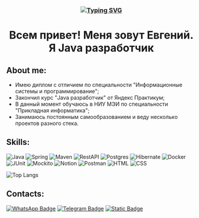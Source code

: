 <h3 align="center"><a href="https://git.io/typing-svg"><img src="https://readme-typing-svg.demolab.com?font=Fira+Code&weight=500&duration=3000&center=true&pause=300&multiline=true&random=false&width=600&height=70&lines=%22%D0%A2%D0%BE%2C+%D1%87%D1%82%D0%BE+%D0%BD%D0%B0%D1%81+%D0%BD%D0%B5+%D1%83%D0%B1%D0%B8%D0%B2%D0%B0%D0%B5%D1%82%2C+%D0%B4%D0%B5%D0%BB%D0%B0%D0%B5%D1%82+%D0%BD%D0%B0%D1%81+%D1%81%D0%B8%D0%BB%D1%8C%D0%BD%D0%B5%D0%B5%22;%D0%A4%D1%80%D0%B8%D0%B4%D1%80%D0%B8%D1%85+%D0%9D%D0%B8%D1%86%D1%88%D0%B5" alt="Typing SVG" /></a></h3>


<h1 align="center"><b>Всем привет! Меня зовут Евгений. Я Java разработчик</b></h1>

## About me:
 - Имею диплом с отличием по специальности "Информационные системы и программирование";
 - Закончил курс "Java разработчик" от Яндекс Практикум;
 - В данный момент обучаюсь в НИУ МЭИ по специальности "Прикладная информатика";
 - Занимаюсь постоянным самообразованием и веду несколько проектов разного стека.

## Skills:
![Java](https://img.shields.io/badge/-Java-F29111?style=for-the-badge&logo=java&logoColor=e38873)
![Spring](https://img.shields.io/badge/-Spring-6AAD3D?style=for-the-badge&logo=spring&logoColor=90fd87) 
![Maven](https://img.shields.io/badge/-Maven-aa2675?style=for-the-badge&logo=apache&logoColor=e38873)
![RestAPI](https://img.shields.io/badge/-rest%20api-aa7E00?style=for-the-badge&logo=restapi&logoColor=275ecf)
![Postgres](https://img.shields.io/badge/-postgresql-31648C?style=for-the-badge&logo=postgresql&logoColor=FFFFFF) 
![Hibernate](https://img.shields.io/badge/-Hibernate-B6A975?style=for-the-badge&logo=hibernate&logoColor=717c88)
![Docker](https://img.shields.io/badge/-Docker-27519C?style=for-the-badge&logo=docker&logoColor=90fd87)
![JUnit](https://img.shields.io/badge/-junit-6CA315?style=for-the-badge&logo=junit&logoColor=C60000)
![Mockito](https://img.shields.io/badge/-mockito-6CA315?style=for-the-badge&logo=mockito&logoColor=90fd87)
![Notion](https://img.shields.io/badge/Notion-%23000000.svg?style=for-the-badge&logo=notion&logoColor=white) 
![Postman](https://img.shields.io/badge/Postman-FF6C37?style=for-the-badge&logo=postman&logoColor=white)
![HTML](https://img.shields.io/badge/HTML-E96125?style=for-the-badge&logo=HTML5&logoColor=white)
![CSS](https://img.shields.io/badge/CSS-1C84C1?style=for-the-badge&logo=CSS3&logoColor=white)

![Top Langs](https://github-readme-stats.vercel.app/api/top-langs/?username=MiheevEvgeniy&hide=tcl,inno%20setup,vba,smarty&theme=tokyonight)

## Contacts:
[![WhatsApp Badge](https://img.shields.io/badge/-+79252401637-25D366?style=for-the-badge&logo=whatsapp&logoColor=white&link=https://wa.clck.bar/79252401637)](https://wa.clck.bar/79252401637)
[![Telegram Badge](https://img.shields.io/badge/-@EvgeniyMikheev123-2CA5E0?style=for-the-badge&logo=telegram&logoColor=white&link=https://t.me/xeviaara)](https://t.me/EvgeniyMikheev123)
[![Static Badge](https://img.shields.io/badge/-zhenya939393%40yandex.ru-ffcc00?style=for-the-badge&logo=maildotru&logoColor=white&link=mailto:pursecookie@yandex.ru)](zhenya939393@yandex.ru)
